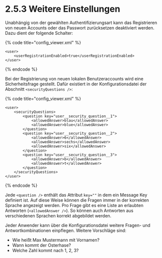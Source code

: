 # 2.5.3 Weitere Einstellungen

Unabhängig von der gewählten Authentifizierungsart kann das Registrieren von neuen Accounts oder das Passwort zurücksetzen deaktiviert werden. Dazu dient der folgende Schalter:

{% code title="config\_viewer.xml" %}
```markup
<user>
    <userRegistrationEnabled>true</userRegistrationEnabled>
</user>
```
{% endcode %}

Bei der Registrierung von neuen lokalen Benutzeraccounts wird eine Sicherheitsfrage gestellt. Dafür existiert in der Konfigurationsdatei der Abschnitt `<securityQuestions />`:

{% code title="config\_viewer.xml" %}
```markup
<user>
    <securityQuestions>
        <question key="user__security_question__1">
            <allowedAnswer>blau</allowedAnswer>
            <allowedAnswer>blue</allowedAnswer>
        </question>
        <question key="user__security_question__2">
            <allowedAnswer>6</allowedAnswer>
            <allowedAnswer>sechs</allowedAnswer>
            <allowedAnswer>six</allowedAnswer>
        </question>
        <question key="user__security_question__3">
            <allowedAnswer>b</allowedAnswer>
            <allowedAnswer>t</allowedAnswer>
        </question>
    </securityQuestions>
</user>
```
{% endcode %}

Jede `<question />` enthält das Attribut `key=""` in dem ein Message Key definiert ist. Auf diese Weise können die Fragen immer in der korrekten Sprache angezeigt werden. Pro Frage gibt es eine Liste an erlaubten Antworten \(`<allowedAnswer />`\). So können auch Antworten aus verschiedenen Sprachen korrekt abgebildet werden.

Jeder Anwender kann über die Konfigurationsdatei weitere Fragen- und Antwortkombinationen einpflegen. Weitere Vorschläge sind:

* Wie heißt Max Mustermann mit Vornamen?
* Wann kommt der Osterhase?
* Welche Zahl kommt nach 1, 2, 3?

